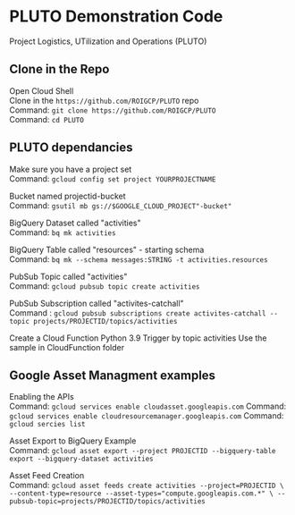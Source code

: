 # PLUTO Demonstration Code
Project Logistics, UTilization and Operations (PLUTO)
 
## Clone in the Repo
Open Cloud Shell\
Clone in the `https://github.com/ROIGCP/PLUTO` repo\
    Command: `git clone https://github.com/ROIGCP/PLUTO`\
    Command: `cd PLUTO`

## PLUTO dependancies
Make sure you have a project set\
    Command: `gcloud config set project YOURPROJECTNAME`

Bucket named projectid-bucket\
    Command: `gsutil mb gs://$GOOGLE_CLOUD_PROJECT"-bucket"`
    
BigQuery Dataset called "activities"\
    Command: `bq mk activities`

BigQuery Table called "resources" - starting schema\
    Command: `bq mk --schema messages:STRING -t activities.resources`

PubSub Topic called "activities"\
    Command: `gcloud pubsub topic create activities`

PubSub Subscription called "activites-catchall"\
    Command : `gcloud pubsub subscriptions create activites-catchall --topic projects/PROJECTID/topics/activities`

Create a Cloud Function
    Python 3.9
    Trigger by topic activities
    Use the sample in CloudFunction folder

## Google Asset Managment examples

Enabling the APIs\
    Command: `gcloud services enable cloudasset.googleapis.com`
    Command: `gcloud services enable cloudresourcemanager.googleapis.com`
    Command: `gcloud sercies list`

Asset Export to BigQuery Example\
    Command: `gcloud asset export --project PROJECTID --bigquery-table export --bigquery-dataset activities`

Asset Feed Creation\
    Command: `gcloud asset feeds create activities --project=PROJECTID \
	--content-type=resource --asset-types="compute.googleapis.com.*" \
	--pubsub-topic=projects/PROJECTID/topics/activities`





